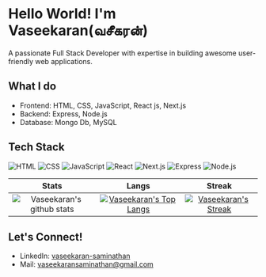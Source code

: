 # Hello World! I'm Vaseekaran(வசீகரன்)

A passionate Full Stack Developer with expertise in building awesome user-friendly web applications.

## What I do

- Frontend: HTML, CSS, JavaScript, React js, Next.js
- Backend: Express, Node.js
- Database: Mongo Db, MySQL
## Tech Stack

![HTML](https://img.shields.io/badge/-HTML-333333?style=flat&logo=html5)
![CSS](https://img.shields.io/badge/-CSS-333333?style=flat&logo=css3)
![JavaScript](https://img.shields.io/badge/-JavaScript-333333?style=flat&logo=javascript)
![React](https://img.shields.io/badge/-React-333333?style=flat&logo=react)
![Next.js](https://img.shields.io/badge/-Next.js-333333?style=flat&logo=next.js)
![Express](https://img.shields.io/badge/-Express-333333?style=flat&logo=express)
![Node.js](https://img.shields.io/badge/-Node.js-333333?style=flat&logo=node.js)


|  Stats      | Langs           | Streak  |
|:-------------:|:-------------:|:-----:|
| ![Vaseekaran's github stats](https://github-readme-stats.vercel.app/api?username=Vaseekaran-S&show_icons=true&title_color=74ff0a&icon_color=74ff0a&text_color=9f9f9f&bg_color=2D2D2D) | [![Vaseekaran's Top Langs](https://github-readme-stats.vercel.app/api/top-langs/?username=Vaseekaran-S&layout=compact&title_color=74ff0a&icon_color=74ff0a&text_color=9f9f9f&bg_color=2D2D2D)](https://github.com/Vaseekaran-S?tab=repositories) | [![Vaseekaran's Streak](https://github-readme-streak-stats.herokuapp.com?user=Vaseekaran-S&theme=dark&date_format=M%20j%5B%2C%20Y%5D&ring=74FF0A&background=2D2D2D&currStreakLabel=74FF0A&fire=74FF0A&sideLabels=74FF0A)](https://git.io/streak-stats) |

## Let's Connect!

- LinkedIn: [vaseekaran-saminathan](https://www.linkedin.com/in/vaseekaran-saminathan/)
- Mail: [vaseekaransaminathan@gmail.com](mailto:vaseekaransaminathan@gmail.com)
  
